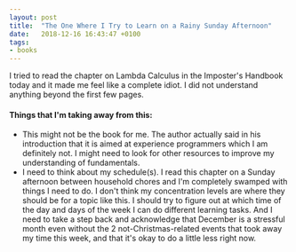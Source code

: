 ```yaml
---
layout: post
title:  "The One Where I Try to Learn on a Rainy Sunday Afternoon"
date:   2018-12-16 16:43:47 +0100
tags: 
- books
---
```


I tried to read the chapter on Lambda Calculus in the Imposter's Handbook today and it made me feel like a complete idiot. I did not understand anything beyond the first few pages.

#### Things that I'm taking away from this:
- This might not be the book for me. The author actually said in his introduction that it is aimed at experience programmers which I am definitely not. I might need to look for other resources to improve my understanding of fundamentals.
- I need to think about my schedule(s). I read this chapter on a Sunday afternoon between household chores and I'm completely swamped with things I need to do. I don't think my concentration levels are where they should be for a topic like this. I should try to figure out at which time of the day and days of the week I can do different learning tasks. And I need to take a step back and acknowledge that December is a stressful month even without the 2 not-Christmas-related events that took away my time this week, and that it's okay to do a little less right now.
